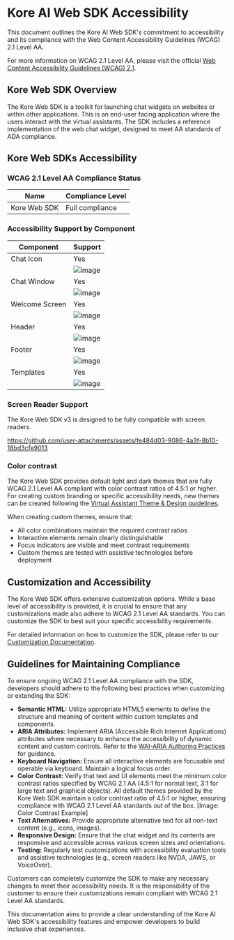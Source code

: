 # Kore AI Web SDK Accessibility

This document outlines the Kore AI Web SDK's commitment to accessibility and its compliance with the Web Content Accessibility Guidelines (WCAG) 2.1 Level AA.

For more information on WCAG 2.1 Level AA, please visit the official [Web Content Accessibility Guidelines (WCAG) 2.1](https://www.w3.org/TR/WCAG21/).

## Kore Web SDK Overview

The Kore Web SDK is a toolkit for launching chat widgets on websites or within other applications. This is an end-user facing application where the users interact with the virtual assistants. The SDK includes a reference implementation of the web chat widget, designed to meet AA standards of ADA compliance.

## Kore Web SDKs Accessibility

### WCAG 2.1 Level AA Compliance Status

| Name | Compliance Level |
|-------------|------------------|
| Kore Web SDK      | Full compliance  |

### Accessibility Support by Component

| Component     | Support |
|---------------|-------|
| Chat Icon     | Yes   |
|               | ![image](https://github.com/user-attachments/assets/a515857d-1bc2-44d2-8ecd-11864b33ee01) |
| Chat Window   | Yes   |
|               | ![image](https://github.com/user-attachments/assets/3bd84612-abec-4607-8975-188bdfad57da) |
| Welcome Screen        | Yes   |
|               | ![image](https://github.com/user-attachments/assets/4ace910f-acc5-4175-bd4a-704c73f98ee5) |
| Header        | Yes   |
|               | ![image](https://github.com/user-attachments/assets/2c32b7cf-e5a0-4f10-8329-c4742cb21a96) |
| Footer        | Yes   |
|               | ![image](https://github.com/user-attachments/assets/ecc79f3f-ecf9-4978-af26-47edda42ce72) |
| Templates     | Yes   |
|               | ![image](https://github.com/user-attachments/assets/9d69fc02-0f27-4ef4-989f-f7287ce06709) |


### Screen Reader Support

The Kore Web SDK v3 is designed to be fully compatible with screen readers.

https://github.com/user-attachments/assets/fe484d03-9086-4a3f-8b10-18bd3cfe9013

### Color contrast

The Kore Web SDK provides default light and dark themes that are fully WCAG 2.1 Level AA compliant with color contrast ratios of 4.5:1 or higher. For creating custom branding or specific accessibility needs, new themes can be created following the [Virtual Assistant Theme & Design guidelines](https://docs.kore.ai/xo/channels/add-web-mobile-client/?h=theme#virtual-assistant-theme-design).

When creating custom themes, ensure that:
*   All color combinations maintain the required contrast ratios
*   Interactive elements remain clearly distinguishable
*   Focus indicators are visible and meet contrast requirements
*   Custom themes are tested with assistive technologies before deployment


## Customization and Accessibility

The Kore Web SDK offers extensive customization options. While a base level of accessibility is provided, it is crucial to ensure that any customizations made also adhere to WCAG 2.1 Level AA standards. You can customize the SDK to best suit your specific accessibility requirements.

For detailed information on how to customize the SDK, please refer to our [Customization Documentation](../customizations/).

## Guidelines for Maintaining Compliance

To ensure ongoing WCAG 2.1 Level AA compliance with the SDK, developers should adhere to the following best practices when customizing or extending the SDK:

*   **Semantic HTML:** Utilize appropriate HTML5 elements to define the structure and meaning of content within custom templates and components.
*   **ARIA Attributes:** Implement ARIA (Accessible Rich Internet Applications) attributes where necessary to enhance the accessibility of dynamic content and custom controls. Refer to the [WAI-ARIA Authoring Practices](https://www.w3.org/WAI/ARIA/apg/) for guidance.
*   **Keyboard Navigation:** Ensure all interactive elements are focusable and operable via keyboard. Maintain a logical focus order.
*   **Color Contrast:** Verify that text and UI elements meet the minimum color contrast ratios specified by WCAG 2.1 AA (4.5:1 for normal text, 3:1 for large text and graphical objects). All default themes provided by the Kore Web SDK maintain a color contrast ratio of 4.5:1 or higher, ensuring compliance with WCAG 2.1 Level AA standards out of the box.
    [Image: Color Contrast Example]
*   **Text Alternatives:** Provide appropriate alternative text for all non-text content (e.g., icons, images).
*   **Responsive Design:** Ensure that the chat widget and its contents are responsive and accessible across various screen sizes and orientations.
*   **Testing:** Regularly test customizations with accessibility evaluation tools and assistive technologies (e.g., screen readers like NVDA, JAWS, or VoiceOver).

Customers can completely customize the SDK to make any necessary changes to meet their accessibility needs. It is the responsibility of the customer to ensure their customizations remain compliant with WCAG 2.1 Level AA standards.

This documentation aims to provide a clear understanding of the Kore AI Web SDK's accessibility features and empower developers to build inclusive chat experiences.
